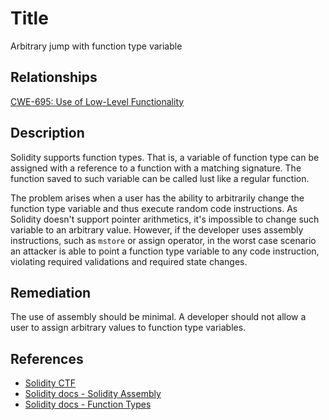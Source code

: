 # Title 
Arbitrary jump with function type variable

## Relationships
[CWE-695: Use of Low-Level Functionality](https://cwe.mitre.org/data/definitions/695.html)

## Description 
Solidity supports function types. That is, a variable of function type can be assigned with a reference to a function with a matching signature. The function saved to such variable can be called lust like a regular function.

The problem arises when a user has the ability to arbitrarily change the function type variable and thus execute random code instructions. As Solidity doesn't support pointer arithmetics, it's impossible to change such variable to an arbitrary value. However, if the developer uses assembly instructions, such as `mstore` or assign operator, in the worst case scenario an attacker is able to point a function type variable to any code instruction, violating required validations and required state changes.

## Remediation
The use of assembly should be minimal. A developer should not allow a user to assign arbitrary values to function type variables.

## References 
* [Solidity CTF](https://medium.com/authio/solidity-ctf-part-2-safe-execution-ad6ded20e042)
* [Solidity docs - Solidity Assembly](https://solidity.readthedocs.io/en/v0.4.25/assembly.html)
* [Solidity docs - Function Types](https://solidity.readthedocs.io/en/v0.4.25/types.html#function-types)
